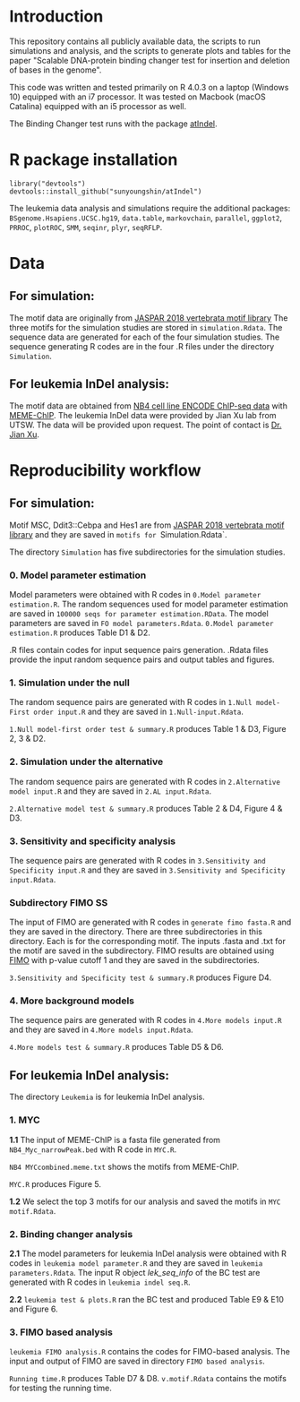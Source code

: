 # Introduction

This repository contains all publicly available data, the scripts to run simulations and analysis, and the scripts to generate plots and tables for the paper "Scalable DNA-protein binding changer test for insertion and deletion of bases in the genome".

This code was written and tested primarily on R 4.0.3 on a laptop (Windows 10) equipped with an i7 processor. It was tested on Macbook (macOS Catalina) equipped with an i5 processor as well.

The Binding Changer test runs with the package [atIndel](https://github.com/sunyoungshin/atIndel).

# R package installation

```{r}
library("devtools")
devtools::install_github("sunyoungshin/atIndel")   
```
The leukemia data analysis and simulations require the additional packages: 
`BSgenome.Hsapiens.UCSC.hg19`, `data.table`, `markovchain`, `parallel`, `ggplot2`, `PRROC`, `plotROC`, `SMM`, `seqinr`, `plyr`, `seqRFLP`.

# Data

## For simulation:
The motif data are originally from [JASPAR 2018 vertebrata motif library](http://jaspar2018.genereg.net/downloads/) The three motifs for the simulation studies are stored in `simulation.Rdata`. The sequence data are generated for each of the four simulation studies. The sequence generating R codes are in the four
.R files under the directory `Simulation`.

## For leukemia InDel analysis:
The motif data are obtained from [NB4 cell line ENCODE ChIP-seq data](https://www.encodeproject.org/files/ENCFF001VQK/) with [MEME-ChIP](https://meme-suite.org/meme/tools/meme-chip). The leukemia InDel data were provided by Jian Xu lab from UTSW. The data will be provided upon request. The point of contact is [Dr. Jian Xu](mailto:Jian.Xu@UTSouthwestern.edu). 

# Reproducibility workflow

## For simulation:
Motif MSC, Ddit3::Cebpa and Hes1 are from [JASPAR 2018 vertebrata motif library](http://jaspar2018.genereg.net/downloads/) and they are saved in `motifs for `Simulation.Rdata`.

The directory `Simulation` has five subdirectories for the simulation studies.

### 0. Model parameter estimation
Model parameters were obtained with R codes in `0.Model parameter estimation.R`.
The random sequences used for model parameter estimation are saved in `100000 seqs for parameter estimation.RData`.
The model parameters are saved in `FO model parameters.Rdata`.
`0.Model parameter estimation.R` produces Table D1 & D2.


.R files contain codes for input sequence pairs generation.
.Rdata files provide the input random sequence pairs and output tables and figures.

### 1. Simulation under the null
The random sequence pairs are generated with R codes in `1.Null model-First order input.R` and they are saved in `1.Null-input.Rdata`.

`1.Null model-first order test & summary.R` produces Table 1 & D3, Figure 2, 3 & D2.

### 2. Simulation under the alternative
The random sequence pairs are generated with R codes in `2.Alternative model input.R` and they are saved in `2.AL input.Rdata`.

`2.Alternative model test & summary.R` produces Table 2 & D4, Figure 4 & D3.

### 3. Sensitivity and specificity analysis 
The sequence pairs are generated with R codes in `3.Sensitivity and Specificity input.R` and they are saved
in `3.Sensitivity and Specificity input.Rdata`.

### Subdirectory FIMO SS
The input of FIMO are generated with R codes in `generate fimo fasta.R` and they are saved in the directory. 
There are three subdirectories in this directory. Each is for the corresponding motif. The inputs .fasta and .txt for the motif are 
saved in the subdirectory.
FIMO results are obtained using [FIMO](https://meme-suite.org/meme/tools/fimo) with p-value cutoff 1 and they are saved in the subdirectories.

`3.Sensitivity and Specificity test & summary.R` produces Figure D4.

### 4. More background models
The sequence pairs are generated with R codes in `4.More models input.R` and they are saved in `4.More models input.Rdata`.

`4.More models test & summary.R` produces Table D5 & D6.

## For leukemia InDel analysis:
The directory `Leukemia` is for leukemia InDel analysis.

### 1. MYC
**1.1** The input of MEME-ChIP is a fasta file generated from `NB4_Myc_narrowPeak.bed` with R code in `MYC.R`.

`NB4 MYCcombined.meme.txt` shows the motifs from MEME-ChIP.

`MYC.R` produces Figure 5. 

**1.2** We select the top 3 motifs for our analysis and saved the motifs in `MYC motif.Rdata`. 

### 2. Binding changer analysis
**2.1** The model parameters for leukemia InDel analysis were obtained with R codes in `leukemia model parameter.R` and they are saved in `leukemia parameters.Rdata`.
The input R object _lek_seq_info_ of the BC test are generated with R codes in `leukemia indel seq.R`.

**2.2** `leukemia test & plots.R` ran the BC test and produced Table E9 & E10 and Figure 6. 

### 3. FIMO based analysis
`leukemia FIMO analysis.R` contains the codes for FIMO-based analysis.
The input and output of FIMO are saved in directory `FIMO based analysis`. 

`Running time.R` produces Table D7 & D8.
`v.motif.Rdata` contains the motifs for testing the running time.

